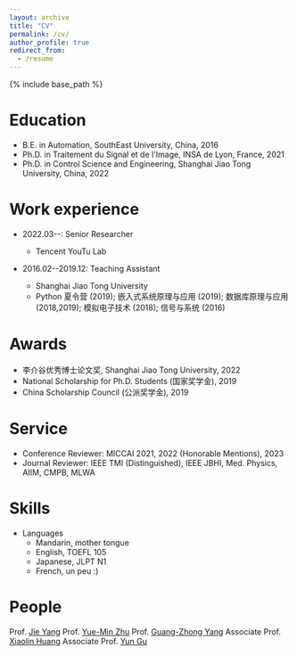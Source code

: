```yaml
---
layout: archive
title: "CV"
permalink: /cv/
author_profile: true
redirect_from:
  - /resume
---
```


{% include base_path %}

Education
======
* B.E. in Automation, SouthEast University, China, 2016
* Ph.D. in Traitement du Signal et de l'Image, INSA de Lyon, France, 2021
* Ph.D. in Control Science and Engineering, Shanghai Jiao Tong University, China, 2022


Work experience
======
* 2022.03--: Senior Researcher
  * Tencent YouTu Lab


* 2016.02--2019.12: Teaching Assistant
  * Shanghai Jiao Tong University
  * Python 夏令营 (2019); 嵌入式系统原理与应用 (2019); 数据库原理与应用 (2018,2019); 模拟电子技术 (2018); 信号与系统 (2016)



<!-- Publications
====== -->
  <!-- <ul>{% for post in site.publications %}
    {% include archive-single-cv.html %}
  {% endfor %}</ul> -->

<!-- Talks
======
  <ul>{% for post in site.talks %}
    {% include archive-single-talk-cv.html %}
  {% endfor %}</ul>
  
Teaching
======
  <ul>{% for post in site.teaching %}
    {% include archive-single-cv.html %}
  {% endfor %}</ul> -->


Awards
======
* 李介谷优秀博士论文奖, Shanghai Jiao Tong University, 2022
* National Scholarship for Ph.D. Students (国家奖学金), 2019 
* China Scholarship Council (公派奖学金), 2019


Service
======
* Conference Reviewer: MICCAI 2021, 2022 (Honorable Mentions), 2023
* Journal Reviewer: IEEE TMI (Distinguished), IEEE JBHI, Med. Physics, AIIM, CMPB, MLWA


Skills
======
* Languages
  * Mandarin, mother tongue
  * English, TOEFL 105
  * Japanese, JLPT N1
  * French, un peu :)
<!-- * Skill  -->


People
======
Prof. [Jie Yang](http://www.pami.sjtu.edu.cn/En/jieyang)
Prof. [Yue-Min Zhu](https://www.creatis.insa-lyon.fr/site7/en/users/zhu)
Prof. [Guang-Zhong Yang](https://imr.sjtu.edu.cn/en/po_facultyv/532.html)
Associate Prof. [Xiaolin Huang](http://www.pami.sjtu.edu.cn/En/xiaolin)
Associate Prof. [Yun Gu](https://imr.sjtu.edu.cn/en/po_facultyv/531.html)

